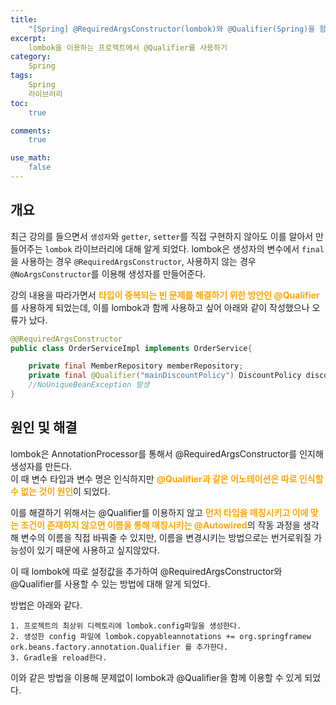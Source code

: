 ```yaml
---
title: 
    "[Spring] @RequiredArgsConstructor(lombok)와 @Qualifier(Spring)을 함께 사용하기"
excerpt: 
    lombok을 이용하는 프로젝트에서 @Qualifier를 사용하기
category: 
    Spring
tags: 
    Spring
    라이브러리
toc: 
    true

comments: 
    true

use_math: 
    false
---
```


<style type = 'text/css'>
    .o{
    font-weight: bold;
    color:orange;
    }
</style>
  
## 개요  
최근 강의를 들으면서 `생성자`와 `getter`, `setter`를 직접 구현하지 않아도 이를 알아서 만들어주는 `lombok` 라이브러리에 대해 알게 되었다. lombok은 생성자의 변수에서 `final`을 사용하는 경우 `@RequiredArgsConstructor`, 사용하지 않는 경우 `@NoArgsConstructor`를 이용해 생성자를 만들어준다.  

강의 내용을 따라가면서 <span class ="o">타입이 중복되는 빈 문제를 해결하기 위한 방안인 @Qualifier</span>를 사용하게 되었는데, 이를 lombok과 함께 사용하고 싶어 아래와 같이 작성했으나 오류가 났다.  
```java
@@RequiredArgsConstructor
public class OrderServiceImpl implements OrderService{

    private final MemberRepository memberRepository;
    private final @Qualifier("mainDiscountPolicy") DiscountPolicy discountPolicy;
    //NoUniqueBeanException 발생
}
```
  
## 원인 및 해결  
lombok은 AnnotationProcessor를 통해서 @RequiredArgsConstructor를 인지해 생성자를 만든다.  
이 때 변수 타입과 변수 명은 인식하지만 <span class = "o">@Qualifier과 같은 어노테이션은 따로 인식할 수 없는 것이 원인</span>이 되었다.  
  
이를 해결하기 위해서는 @Qualifier를 이용하지 않고 <span class ="o">먼저 타입을 매칭시키고 이에 맞는 조건이 존재하지 않으면 이름을 통해 매칭시키는 @Autowired</span>의 작동 과정을 생각해 변수의 이름을 직접 바꿔줄 수 있지만, 이름을 변경시키는 방법으로는 번거로워질 가능성이 있기 때문에 사용하고 싶지않았다.  

이 때 lombok에 따로 설정값을 추가하여 @RequiredArgsConstructor와 @Qualifier를 사용할 수 있는 방법에 대해 알게 되었다.  
  
방법은 아래와 같다.  
  
    1. 프로젝트의 최상위 디렉토리에 lombok.config파일을 생성한다.  
    2. 생성한 config 파일에 lombok.copyableannotations += org.springframew ork.beans.factory.annotation.Qualifier 를 추가한다.
    3. Gradle을 reload한다.

이와 같은 방법을 이용해 문제없이 lombok과 @Qualifier을 함께 이용할 수 있게 되었다.